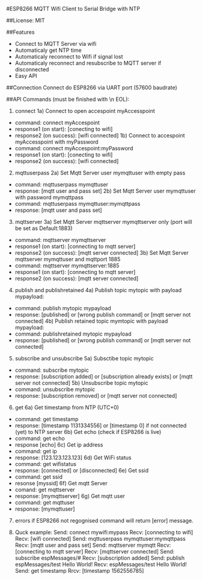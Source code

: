 #ESP8266 MQTT Wifi Client to Serial Bridge with NTP

##License: MIT

##Features
- Connect to MQTT Server via wifi
- Automaticaly get NTP time
- Automaticaly reconnect to Wifi if signal lost
- Automaticaly reconnect and resubscribe to MQTT server if disconnected
- Easy API

##Connection
Connect do ESP8266 via UART port (57600 baudrate)

##API
Commands (must be finished with \n EOL):
1) connect
1a) Connect to open accespoint myAccesspoint
- command: connect myAccespoint
- response1 (on start): [conecting to wifi]
- response2 (on success): [wifi connected]
1b) Connect to accespoint myAccesspoint with myPassword
- command: connect myAccespoint:myPassword
- response1 (on start): [conecting to wifi]
- response2 (on success): [wifi connected]

2) mqttuserpass
2a) Set Mqtt Server user mymqttuser with empty pass
- command: mqttuserpass mymqttuser
- response: [mqtt user and pass set]
2b) Set Mqtt Server user mymqttuser with password mymqttpass
- command: mqttuserpass mymqttuser:mymqttpass
- response: [mqtt user and pass set]

3) mqttserver
3a) Set Mqtt Server mqttserver mymqttserver only (port will be set as Default:1883)
- command: mqttserver mymqttserver
- response1 (on start): [connecting to mqtt server]
- response2 (on success): [mqtt server connected]
3b) Set Mqtt Server mqttserver mymqttuser and mqttport 1885
- command: mqttserver mymqttserver:1885
- response1 (on start): [connecting to mqtt server]
- response2 (on success): [mqtt server connected]

4) publish and publishretained
4a) Publish topic mytopic with payload mypayload:
- command: publish mytopic mypayload
- response: [published] or [wrong publish command] or [mqtt server not connected]
4b) Publish retained topic mymtopic with payload mypayload:
- command: publishretained mytopic mypayload
- response: [published] or [wrong publish command] or [mqtt server not connected]

5) subscribe and unsubscribe
5a) Subsctibe topic mytopic
- command: subscribe mytopic
- response: [subscription added] or [subscription already exists] or [mqtt server not connected]
5b) Unsubscribe topic mytopic
- command: unsubscribe mytopic
- response: [subscription removed] or [mqtt server not connected]

6) get
6a) Get timestamp from NTP (UTC+0)
- command: get timestamp
- response: [timestamp 1131334556] or [timestamp 0] if not connected (yet) to NTP server
6b) Get echo (check if ESP8266 is live)
- command: get echo
- response [echo]
6c) Get ip address
- command: get ip
- response: [123.123.123.123]
6d) Get WiFi status
- command: get wifistatus
- response: [connected] or [disconnected]
6e) Get ssid
- command: get ssid
- resonse [myssid]
6f) Get mqtt Server
- comand: get mqttserver
- response: [mymqttserver]
6g) Get mqtt user
- command: get mqttuser
- response: [mymqttuser]

7) errors
if ESP8266 not regognised command will return [error] message.

8) Quck example:
Send: connect mywifi:mypass
Recv: [connecting to wifi]
Recv: [wifi connected]
Send: mqttuserpass mymqttuser:mymqttpass
Recv: [mqtt user and pass set]
Send: mqttserver mymqtt
Recv: [connecting to mqtt server]
Recv: [mqttserver connected]
Send: subscribe espMessages/#
Recv: [subscription added]
Send: publish espMessages/test Hello World!
Recv: espMessages/test Hello World!
Send: get timestamp
Rrcv: [timestamp 1562556785]